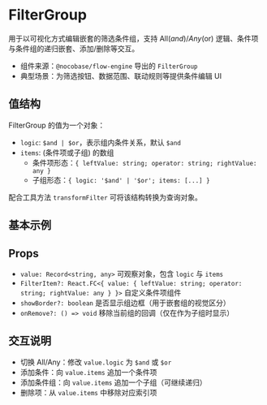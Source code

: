 # FilterGroup

用于以可视化方式编辑嵌套的筛选条件组，支持 All($and)/Any($or) 逻辑、条件项与条件组的递归嵌套、添加/删除等交互。

- 组件来源：`@nocobase/flow-engine` 导出的 `FilterGroup`
- 典型场景：为筛选按钮、数据范围、联动规则等提供条件编辑 UI

## 值结构

FilterGroup 的值为一个对象：

- `logic`: `$and | $or`，表示组内条件关系，默认 `$and`
- `items`: (条件项或子组) 的数组
  - 条件项形态：`{ leftValue: string; operator: string; rightValue: any }`
  - 子组形态：`{ logic: '$and' | '$or'; items: [...] }`

配合工具方法 `transformFilter` 可将该结构转换为查询对象。

## 基本示例

<code src="./demos/filter-group-basic.tsx"></code>

## Props

- `value: Record<string, any>` 可观察对象，包含 `logic` 与 `items`
- `FilterItem?: React.FC<{ value: { leftValue: string; operator: string; rightValue: any } }>` 自定义条件项组件
- `showBorder?: boolean` 是否显示组边框（用于嵌套组的视觉区分）
- `onRemove?: () => void` 移除当前组的回调（仅在作为子组时显示）

## 交互说明

- 切换 All/Any：修改 `value.logic` 为 `$and` 或 `$or`
- 添加条件：向 `value.items` 追加一个条件项
- 添加条件组：向 `value.items` 追加一个子组（可继续递归）
- 删除项：从 `value.items` 中移除对应索引项

